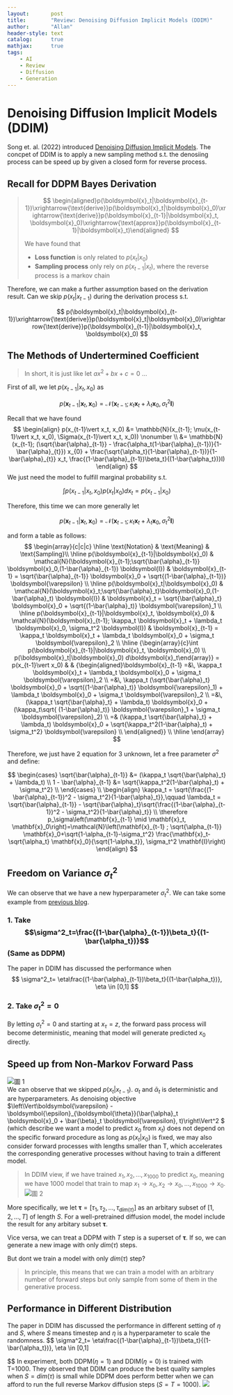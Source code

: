 ```yaml
---
layout:       post
title:        "Review: Denoising Diffusion Implicit Models (DDIM)"
author:       "Allan"
header-style: text
catalog:      true
mathjax:      true
tags:
    - AI
    - Review
    - Diffusion
    - Generation
---
```

# Denoising Diffusion Implicit Models (DDIM)

Song et. al. (2022) introduced [Denoising Diffusion Implicit Models](https://arxiv.org/abs/2010.02502). The concpet of DDIM is to apply a new sampling method s.t. the denosiing process can be speed up by given a closed form for reverse process.

## Recall for DDPM Bayes Derivation

> $$
> \begin{aligned}p(\boldsymbol{x}_t|\boldsymbol{x}_{t-1})\xrightarrow{\text{derive}}p(\boldsymbol{x}_t|\boldsymbol{x}_0)\xrightarrow{\text{derive}}p(\boldsymbol{x}_{t-1}|\boldsymbol{x}_t, \boldsymbol{x}_0)\xrightarrow{\text{approx}}p(\boldsymbol{x}_{t-1}|\boldsymbol{x}_t)\end{aligned}
> $$
>
> We have found that
>
> - **Loss function** is only related to $p(x_t\vert x_0)$
> - **Sampling process** only rely on $p(x_{t-1} \vert x_t)$, where the reverse process is a markov chain

Therefore, we can make a further assumption based on the derivation result.
Can we skip $p(x_t\vert x_{t-1})$ during the derivation process s.t.

$$
p(\boldsymbol{x}_t|\boldsymbol{x}_{t-1})\xrightarrow{\text{derive}}p(\boldsymbol{x}_t|\boldsymbol{x}_0)\xrightarrow{\text{derive}}p(\boldsymbol{x}_{t-1}|\boldsymbol{x}_t, \boldsymbol{x}_0)
$$

## The Methods of Undertermined Coefficient

> In short, it is just like let $ax^2+bx+c=0$ ...

First of all, we let $p(x_{t-1}\vert x_t,x_0)$ as

$$
\begin{equation}p(\boldsymbol{x}_{t-1}|\boldsymbol{x}_t, \boldsymbol{x}_0) = \mathcal{N}(\boldsymbol{x}_{t-1}; \kappa_t \boldsymbol{x}_t + \lambda_t \boldsymbol{x}_0, \sigma_t^2 \boldsymbol{I})\end{equation}
$$

Recall that we have found
$$
\begin{align}
    p(x_{t-1}\vert x_t, x_0) &= \mathbb{N}(x_{t-1}; \mu(x_{t-1}\vert x_t, x_0), \Sigma(x_{t-1}\vert x_t, x_0)) \nonumber \\
    &= \mathbb{N}(x_{t-1}; (\sqrt{\bar{\alpha}_{t-1}} - \frac{\alpha_t(1-\bar{\alpha}_{t-1})}{1-\bar{\alpha}_{t}}) x_{0} + \frac{\sqrt{\alpha_t}(1-\bar{\alpha}_{t-1})}{1-\bar{\alpha}_{t}} x_t, \frac{(1-\bar{\alpha}_{t-1})\beta_t}{(1-\bar{\alpha_t})}I)
\end{align}
$$
We just need the model to fulfill marginal probability s.t.

$$
\int p(x_{t-1}\vert x_t,x_0)p(x_t\vert x_0)d x_t = p(x_{t-1}\vert x_0)
$$

Therefore, this time we can more generally let

$$
\begin{equation}
p(\boldsymbol{x}_{t-1}|\boldsymbol{x}_t, \boldsymbol{x}_0) = \mathcal{N}(\boldsymbol{x}_{t-1}; \kappa_t \boldsymbol{x}_t + \lambda_t \boldsymbol{x}_0, \sigma_t^2 \boldsymbol{I})
\end{equation}
$$

and form a table as follows:
$$
\begin{array}{c|c|c} 
\hline 
\text{Notation} & \text{Meaning} & \text{Sampling}\\ 
\hline 
p(\boldsymbol{x}_{t-1}|\boldsymbol{x}_0) & \mathcal{N}(\boldsymbol{x}_{t-1};\sqrt{\bar{\alpha}_{t-1}} \boldsymbol{x}_0,(1-\bar{\alpha}_{t-1}) \boldsymbol{I}) & \boldsymbol{x}_{t-1} = \sqrt{\bar{\alpha}_{t-1}} \boldsymbol{x}_0 + \sqrt{(1-\bar{\alpha}_{t-1})} \boldsymbol{\varepsilon} \\ 
\hline 
p(\boldsymbol{x}_t|\boldsymbol{x}_0) & \mathcal{N}(\boldsymbol{x}_t;\sqrt{\bar{\alpha}_t}\boldsymbol{x}_0,(1-\bar{\alpha}_t) \boldsymbol{I}) & \boldsymbol{x}_t = \sqrt{\bar{\alpha}_t} \boldsymbol{x}_0 + \sqrt{(1-\bar{\alpha}_t)} \boldsymbol{\varepsilon}_1 \\ 
\hline 
p(\boldsymbol{x}_{t-1}|\boldsymbol{x}_t, \boldsymbol{x}_0) & \mathcal{N}(\boldsymbol{x}_{t-1}; \kappa_t \boldsymbol{x}_t + \lambda_t \boldsymbol{x}_0, \sigma_t^2 \boldsymbol{I}) & \boldsymbol{x}_{t-1} = \kappa_t \boldsymbol{x}_t + \lambda_t \boldsymbol{x}_0 + \sigma_t \boldsymbol{\varepsilon}_2 \\ 
\hline 
{\begin{array}{c}\int p(\boldsymbol{x}_{t-1}|\boldsymbol{x}_t, \boldsymbol{x}_0) \\ 
p(\boldsymbol{x}_t|\boldsymbol{x}_0) d\boldsymbol{x}_t\end{array}} = p(x_{t-1}\vert x_0) &  & {\begin{aligned}\boldsymbol{x}_{t-1} =&\, \kappa_t \boldsymbol{x}_t + \lambda_t \boldsymbol{x}_0 + \sigma_t \boldsymbol{\varepsilon}_2 \\ 
=&\, \kappa_t (\sqrt{\bar{\alpha}_t} \boldsymbol{x}_0 + \sqrt{(1-\bar{\alpha}_t)} \boldsymbol{\varepsilon}_1) + \lambda_t \boldsymbol{x}_0 + \sigma_t \boldsymbol{\varepsilon}_2 \\ 
=&\, (\kappa_t \sqrt{\bar{\alpha}_t} + \lambda_t) \boldsymbol{x}_0 + (\kappa_t\sqrt{ (1-\bar{\alpha}_t)} \boldsymbol{\varepsilon}_1 + \sigma_t \boldsymbol{\varepsilon}_2) \\ 
=& (\kappa_t \sqrt{\bar{\alpha}_t} + \lambda_t) \boldsymbol{x}_0 + \sqrt{\kappa_t^2(1-\bar{\alpha}_t) + \sigma_t^2} \boldsymbol{\varepsilon}
 \\
\end{aligned}} \\ 
\hline 
\end{array}
$$

Therefore, we just have 2 equation for 3 unknown, let a free parameter $\sigma^2$ and define:

$$
\begin{cases}
    \sqrt{\bar{\alpha}_{t-1}} &=  (\kappa_t \sqrt{\bar{\alpha}_t} + \lambda_t) \\
    1 - \bar{\alpha}_{t-1} &= \sqrt{\kappa_t^2(1-\bar{\alpha}_t) + \sigma_t^2} \\
\end{cases} \\
\begin{align} 
\kappa_t = \sqrt{\frac{(1-\bar{\alpha}_{t-1})^2 - \sigma_t^2}{1-\bar{\alpha}_t}},\qquad \lambda_t = \sqrt{\bar{\alpha}_{t-1}} - \sqrt{\bar{\alpha}_t}\sqrt{\frac{(1-\bar{\alpha}_{t-1})^2 - \sigma_t^2}{1-\bar{\alpha}_t}} \\
\therefore p_\sigma\left(\mathbf{x}_{t-1} \mid \mathbf{x}_t, \mathbf{x}_0\right)=\mathcal{N}\left(\mathbf{x}_{t-1} ; \sqrt{\alpha_{t-1}} \mathbf{x}_0+\sqrt{1-\alpha_{t-1}-\sigma_t^2} \frac{\mathbf{x}_t-\sqrt{\alpha_t} \mathbf{x}_0}{\sqrt{1-\alpha_t}}, \sigma_t^2 \mathbf{I}\right)
\end{align} 
$$

## Freedom on Variance $\sigma^2_t$
We can observe that we have a new hyperparameter $\sigma^2_t$. We can take some example from [previous blog](2022-12-21-DDPM-Bayes.md).

### 1. Take $$\sigma^2_t=\frac{(1-\bar{\alpha}_{t-1})\beta_t}{(1-\bar{\alpha_t})}$$ (Same as DDPM)

The paper in DDIM has discussed the performance when 
$$
\sigma^2_t= \eta\frac{(1-\bar{\alpha}_{t-1})\beta_t}{(1-\bar{\alpha_t})}, \eta \in [0,1]
$$

### 2. Take $\sigma^2_t=0$
By letting $\sigma^2_t=0$ and starting at $x_\tau=z$, the forward pass process will become deterministic, meaning that model will generate predicted $x_0$ directly.

## Speed up from Non-Markov Forward Pass
![圖 1](https://s2.loli.net/2022/12/21/DJa5UmE2WRFzqd4.png)  
We can observe that we skipped $p(x_t\vert x_{t-1})$. $\alpha_t$ and $\bar{\alpha}_t$ is deterministic and are hyperparameters. As denoising objective $\left\Vert\boldsymbol{\varepsilon} - \boldsymbol{\epsilon}_{\boldsymbol{\theta}}(\bar{\alpha}_t \boldsymbol{x}_0 + \bar{\beta}_t \boldsymbol{\varepsilon}, t)\right\Vert^2
$ (which describe we want a model to predict $x_0$ from $x_t$) does not depend on the specific forward procedure as long as $p(x_t|x_0)$ is fixed, we may also consider forward processes with lengths smaller than T, which accelerates the corresponding generative processes without having to train a different model.

> In DDIM view, if we have trained $x_1, x_2, \dots, x_{1000}$ to predict $x_0$, meaning we have 1000 model that train to map $x_1 \rightarrow x_0, x_2 \rightarrow x_0, \dots, x_{1000} \rightarrow x_0$.
![圖 2](https://s2.loli.net/2022/12/21/fevSMVN9utX7zrY.png)  

More specifically, we let $\mathbf{\tau} = [\tau_1, \tau_2, \dots, \tau_{dim(\tau)}]$ as an arbitary subset of $[1,2,\dots,T]$ of length $S$. For a well-pretrained diffusion model, the model include the result for any arbitary subset $\mathbf{\tau}$.

Vice versa, we can treat a DDPM with $T$ step is a superset of $\mathbf{\tau}$. If so, we can generate a new image with only $dim(\tau)$ steps. 

But dont we train a model with only $dim(\tau)$ step?
> In principle, this means that we can train a model with an arbitrary number of forward steps but only sample from some of them in the generative process.

## Performance in Different Distribution
The paper in DDIM has discussed the performance in different setting of $\eta$ and $S$, where $S$ means timestep and $\eta$ is a hyperparameter to scale the randomness. 
$$
\sigma^2_t= \eta\frac{(1-\bar{\alpha}_{t-1})\beta_t}{(1-\bar{\alpha_t})}, \eta \in [0,1]

$$
In experiment, both DDPM($\eta=1$) and DDIM($\eta=0$) is trained with T=1000. They observed that DDIM can produce the best quality samples when $S=dim(\tau)$ is small while DDPM does perform better when we can afford to run the full reverse Markov diffusion steps $(S=T=1000)$.
![](https://lilianweng.github.io/posts/2021-07-11-diffusion-models/DDIM-results.png)

